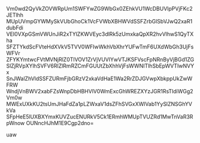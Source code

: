 Vm0wd2QyVkZOVWRpUm1SWFYwZG9WbGx0ZEhkVU1WcDBUVlpPVjFKc2JETlhh
MUpUVmpGYWMySkVUbGhoCk1VcFVWbXBHWVdSSFZrbGlSbVJwQ2xaR1dubFdi
VEI0VXpGSmVWUnJiR2xTYlZKWVEyc3dlRk5zUmxkaQpXR2hvVlhwS1QyTXha
SFZTYkdScFVteHdXVkV5TVV0WFIwWkhVbXhrYUFwTmF6UXdWbGh3UjFsWFVr
ZFYKYmtwcFVtMVNjRlZ0TlVOV1ZrVjVUVlYwVTJKSFVscFpNRnByVjBGd1ZG
SlZjRVpXYlhSVFV6RlZlRmRZCmFGUUtZbXhhVjFsWWNITlhSbEpWVTIwNVYx
SnJWalZhVldSSFZURmFjbGRzV2xkaVdHaE1Wa2RrZDJGVwpXbkppUkZwWFRW
WndjVnBWV2xabFZsWnpDbHBHVlV0WmExcGhWREZXYzJGR1RsTldiWGg2Vm0w
MWExUXkKU2tsUmJHaFdZa1pLZWxaV1dsZFhSVGxXWlVab1YySlZNSGhYVkVa
SFpHeE5lUXBXYmxKUVZucENURkV5Ck1ERmhWMUpTVUZRd1MwTnVaR3RpWnow
OUNncHJhM1E9Cgp2dno=

uaw